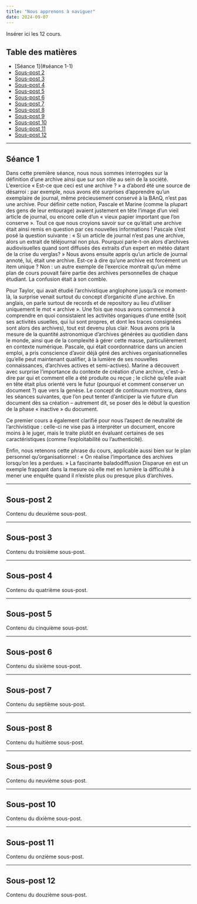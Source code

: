 ```yaml
---
title: "Nous apprenons à naviguer"
date: 2024-09-07
---
```

Insérer ici les 12 cours.

## Table des matières
- [Séance 1](#séance 1-1)
- [Sous-post 2](#sous-post-2)
- [Sous-post 3](#sous-post-3)
- [Sous-post 4](#sous-post-4)
- [Sous-post 5](#sous-post-5)
- [Sous-post 6](#sous-post-6)
- [Sous-post 7](#sous-post-7)
- [Sous-post 8](#sous-post-8)
- [Sous-post 9](#sous-post-9)
- [Sous-post 10](#sous-post-10)
- [Sous-post 11](#sous-post-11)
- [Sous-post 12](#sous-post-12)

---

## Séance 1
Dans cette première séance, nous nous sommes interrogées sur la définition d’une archive ainsi que sur son rôle au sein de la société. L’exercice « Est-ce que ceci est une archive ? » a d’abord été une source de désarroi : par exemple, nous avons été surprises d’apprendre qu’un exemplaire de journal, même précieusement conservé à la BAnQ, n’est pas une archive. Pour définir cette notion, Pascale et Marine (comme la plupart des gens de leur entourage) avaient justement en tête l’image d’un vieil article de journal, ou encore celle d’un « vieux papier important que l’on conserve ». Tout ce que nous croyions savoir sur ce qu’était une archive était ainsi remis en question par ces nouvelles informations ! Pascale s’est posé la question suivante : « Si un article de journal n’est pas une archive, alors un extrait de téléjournal non plus. Pourquoi parle-t-on alors d’archives audiovisuelles quand sont diffusés des extraits d’un expert en météo datant de la crise du verglas? » Nous avons ensuite appris qu’un article de journal annoté, lui, était une archive. Est-ce à dire qu’une archive est forcément un item unique ? Non : un autre exemple de l’exercice montrait qu’un même plan de cours pouvait faire partie des archives personnelles de chaque étudiant. La confusion était à son comble. 

Pour Taylor, qui avait étudié l’archivistique anglophone jusqu’à ce moment-là, la surprise venait surtout du concept d’organicité d’une archive. En anglais, on parle surtout de records et de repository au lieu d’utiliser uniquement le mot « archive ». Une fois que nous avons commencé à comprendre en quoi consistaient les activités organiques d’une entité (soit ses activités usuelles, qui lui sont propres, et dont les traces consignées sont alors des archives), tout est devenu plus clair. Nous avons pris la mesure de la quantité astronomique d’archives générées au quotidien dans le monde, ainsi que de la complexité à gérer cette masse, particulièrement en contexte numérique. Pascale, qui était coordonnatrice dans un ancien emploi, a pris conscience d’avoir déjà géré des archives organisationnelles (qu’elle peut maintenant qualifier, à la lumière de ses nouvelles connaissances, d’archives actives et semi-actives). Marine a découvert avec surprise l’importance du contexte de création d’une archive, c'est-à-dire par qui et comment elle a été produite ou reçue ; le cliché qu’elle avait en tête était plus orienté vers le futur (pourquoi et comment conserver un document ?) que vers la genèse. Le concept de continuum montrera, dans les séances suivantes, que l’on peut tenter d’anticiper la vie future d’un document dès sa création – autrement dit, se poser dès le début la question de la phase « inactive » du document. 

Ce premier cours a également clarifié pour nous l’aspect de neutralité de l’archivistique : celle-ci ne vise pas à interpréter un document, encore moins à le juger, mais le traite plutôt en évaluant certaines de ses caractéristiques (comme l’exploitabilité ou l’authenticité). 

Enfin, nous retenons cette phrase du cours, applicable aussi bien sur le plan personnel qu’organisationnel : « On réalise l’importance des archives lorsqu’on les a perdues. » La fascinante baladodiffusion Disparue en est un exemple frappant dans la mesure où elle met en lumière la difficulté à mener une enquête quand il n’existe plus ou presque plus d’archives. 

---

## Sous-post 2
Contenu du deuxième sous-post.

---

## Sous-post 3
Contenu du troisième sous-post.

---

## Sous-post 4
Contenu du quatrième sous-post.

---

## Sous-post 5
Contenu du cinquième sous-post.

---

## Sous-post 6
Contenu du sixième sous-post.

---

## Sous-post 7
Contenu du septième sous-post.

---

## Sous-post 8
Contenu du huitième sous-post.

---

## Sous-post 9
Contenu du neuvième sous-post.

---

## Sous-post 10
Contenu du dixième sous-post.

---

## Sous-post 11
Contenu du onzième sous-post.

---

## Sous-post 12
Contenu du douzième sous-post.

